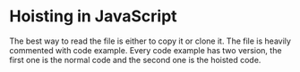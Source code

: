 # Hoisting in JavaScript
The best way to read the file is either to copy it or clone it. The file is heavily commented with code example.
Every code example has two version, the first one is the normal code and the second one is the hoisted code. 

